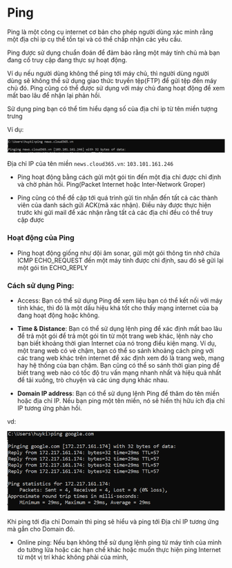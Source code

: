 # Ping 

Ping là một công cụ internet cơ bản cho phép người dùng xác minh rằng một địa chỉ ip cụ thể tồn tại và có thể chấp nhận các yêu cầu. 

Ping được sử dụng chuẩn đoán để đảm bảo rằng một máy tính chủ mà bạn đang cố truy cập đang thực sự hoạt động.

Ví dụ nếu người dùng không thể ping tới máy chủ, thì người dùng người dùng sẽ không thể sử dụng giao thức truyền tệp(FTP) để gửi tệp đến máy chủ đó. Ping cũng có thể được sử dụng với máy chủ đang hoạt động để xem mất bao lâu để nhận lại phản hồi.

Sử dụng ping bạn có thể tìm hiểu dạng số của địa chỉ ip từ tên miền tượng trưng 

Ví dụ:

![huydv](../image/Screenshot_82.png)

Địa chỉ IP của tên miền `news.cloud365.vn`: `103.101.161.246`

* Ping hoạt động bằng cách gửi một gói tin đến một địa chỉ được chỉ định và chờ phản hồi. Ping(Packet Internet hoặc Inter-Network Groper) 

* Ping cũng có thể đề cập tới quá trình gửi tin nhắn đến tất cả các thành viên của danh sách gửi ACK(mã xác nhận). Điều này được thực hiện trước khi gửi mail để xác nhận rằng tất cả các địa chỉ đều có thể truy cập được

### Hoạt động của Ping 
* Ping hoạt động giống như dội âm sonar, gửi một gói thông tin nhở chứa ICMP ECHO_REQUEST đến một máy tính được chỉ định, sau đó sẽ gửi lại một gói tin ECHO_REPLY

### Cách sử dụng Ping:
* Access: Bạn có thể sử dụng Ping để xem liệu bạn có thể kết nối với máy tính khác, thì đó là một dấu hiệu khá tốt cho thấy mạng internet của bạ đang hoạt động hoặc không.

* **Time & Distance**: Bạn có thể sử dụng lệnh ping để xác định mất bao lâu để trả một gói để trả một gói tin từ một trang web khác, lệnh này cho bạn biết khoảng thời gian Internet của nó trong điều kiện mạng. Ví dụ, một trang web có vẻ chậm, bạn có thể so sánh khoảng cách ping với các trang web khác trên internet để xác định xem đó là trang web, mạng hay hệ thống của bạn chậm. Bạn cũng có thể so sánh thời gian ping để biết trang web nào có tốc độ tru vấn mạng nhanh nhất và hiệu quả nhất để tải xuống, trò chuyện và các úng dụng khác nhau.
* **Domain IP address**: Bạn có thể sử dụng lệnh Ping để thăm do tên miền hoặc địa chỉ IP. Nếu bạn ping một tên miền, nó sẽ hiển thị hữu ích địa chỉ IP tương ứng phản hồi.

vd:

![](../image/Screenshot_1.png)

Khi ping tới địa chỉ Domain thì ping sẽ hiểu và ping tới Địa chỉ IP tương ứng mà gắn cho Domain đó.

* Online ping: Nếu bạn không thể sử dụng lệnh ping từ máy tính của mình do tường lửa hoặc các hạn chế khác hoặc muốn thực hiện ping Internet từ một vị trí khác không phải của mình,